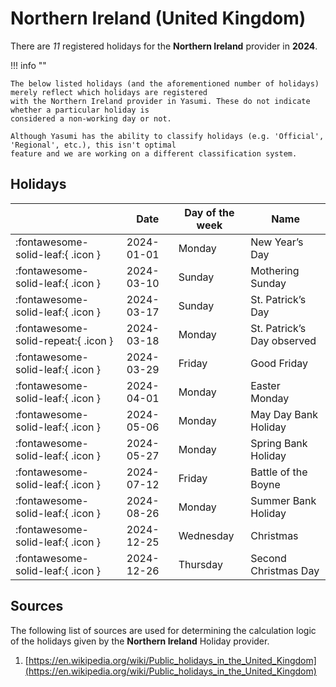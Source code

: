# Northern Ireland (United Kingdom)

There are _11_ registered holidays for the **Northern Ireland** provider in **2024**.

!!! info ""

    The below listed holidays (and the aforementioned number of holidays) merely reflect which holidays are registered
    with the Northern Ireland provider in Yasumi. These do not indicate whether a particular holiday is
    considered a non-working day or not.

    Although Yasumi has the ability to classify holidays (e.g. 'Official', 'Regional', etc.), this isn't optimal
    feature and we are working on a different classification system.

## Holidays

|     | Date | Day of the week | Name |
| --- | ---- | --------------- | ---- |
| :fontawesome-solid-leaf:{ .icon } | 2024-01-01 | Monday | New Year’s Day |
| :fontawesome-solid-leaf:{ .icon } | 2024-03-10 | Sunday | Mothering Sunday |
| :fontawesome-solid-leaf:{ .icon } | 2024-03-17 | Sunday | St. Patrick’s Day |
| :fontawesome-solid-repeat:{ .icon } | 2024-03-18 | Monday | St. Patrick’s Day observed |
| :fontawesome-solid-leaf:{ .icon } | 2024-03-29 | Friday | Good Friday |
| :fontawesome-solid-leaf:{ .icon } | 2024-04-01 | Monday | Easter Monday |
| :fontawesome-solid-leaf:{ .icon } | 2024-05-06 | Monday | May Day Bank Holiday |
| :fontawesome-solid-leaf:{ .icon } | 2024-05-27 | Monday | Spring Bank Holiday |
| :fontawesome-solid-leaf:{ .icon } | 2024-07-12 | Friday | Battle of the Boyne |
| :fontawesome-solid-leaf:{ .icon } | 2024-08-26 | Monday | Summer Bank Holiday |
| :fontawesome-solid-leaf:{ .icon } | 2024-12-25 | Wednesday | Christmas |
| :fontawesome-solid-leaf:{ .icon } | 2024-12-26 | Thursday | Second Christmas Day |

## Sources

The following list of sources are used for determining the calculation logic of
the holidays given by the **Northern Ireland** Holiday provider.

1. [https://en.wikipedia.org/wiki/Public_holidays_in_the_United_Kingdom](https://en.wikipedia.org/wiki/Public_holidays_in_the_United_Kingdom)
